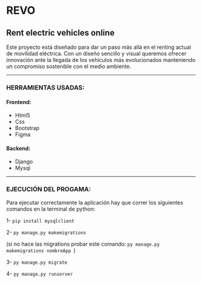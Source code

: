 # REVO 
## Rent electric vehicles online

Este proyecto está diseñado para dar un paso más allá en el renting actual de movilidad eléctrica.
Con un diseño sencillo y visual queremos ofrecer innovación ante la llegada de los vehículos más evolucionados manteniendo 
un compromiso sostenible con el medio ambiente. 

---
### HERRAMIENTAS USADAS:
#### Frontend: 
- Html5 
- Css 
- Bootstrap
- Figma
 
#### Backend: 
- Django
- Mysql 

-----------------------------------------------------------------------------

### EJECUCIÓN DEL PROGAMA:
Para ejecutar correctamente la aplicación hay que correr los siguientes comandos en la terminal de python:

1- 
``
pip install mysqlclient 
``

2- 
``
py manage.py makemigrations
``

(si no hace las migrations probar este comando: 
``py manage.py makemigrations nombreApp
``)

3-
``
py manage.py migrate
``

4-
``
py manage.py runserver 
``

